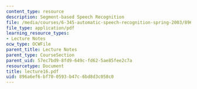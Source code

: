 ```yaml
---
content_type: resource
description: Segment-based Speech Recognition
file: /media/courses/6-345-automatic-speech-recognition-spring-2003/896a6ef6bf700593b47c6bd8d3c058c0_lecture16.pdf
file_type: application/pdf
learning_resource_types:
- Lecture Notes
ocw_type: OCWFile
parent_title: Lecture Notes
parent_type: CourseSection
parent_uid: 57ec7bd9-8fd9-649c-fd62-5ae85fee2c7a
resourcetype: Document
title: lecture16.pdf
uid: 896a6ef6-bf70-0593-b47c-6bd8d3c058c0
---
```

